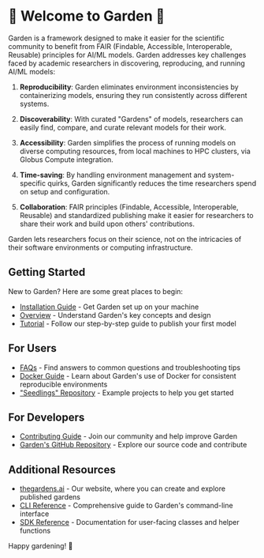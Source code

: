 # 🌱 Welcome to Garden 🌱

Garden is a framework designed to make it easier for the scientific community to benefit from FAIR (Findable, Accessible, Interoperable, Reusable) principles for AI/ML models. Garden addresses key challenges faced by academic researchers in discovering, reproducing, and running AI/ML models:

1. **Reproducibility**: Garden eliminates environment inconsistencies by containerizing models, ensuring they run consistently across different systems.

2. **Discoverability**: With curated "Gardens" of models, researchers can easily find, compare, and curate relevant models for their work.

3. **Accessibility**: Garden simplifies the process of running models on diverse computing resources, from local machines to HPC clusters, via Globus Compute integration.

4. **Time-saving**: By handling environment management and system-specific quirks, Garden significantly reduces the time researchers spend on setup and configuration.

5. **Collaboration**: FAIR principles (Findable, Accessible, Interoperable, Reusable) and standardized publishing make it easier for researchers to share their work and build upon others' contributions.

Garden lets researchers focus on their science, not on the intricacies of their software environments or computing infrastructure.

## Getting Started

New to Garden? Here are some great places to begin:

- [Installation Guide](user_guide/installation.md) - Get Garden set up on your machine
- [Overview](architecture_overview.md) - Understand Garden's key concepts and design
- [Tutorial](user_guide/tutorial.md) - Follow our step-by-step guide to publish your first model

## For Users

- [FAQs](user_guide/faqs.md) - Find answers to common questions and troubleshooting tips
- [Docker Guide](user_guide/docker.md) - Learn about Garden's use of Docker for consistent reproducible environments
- ["Seedlings" Repository](https://github.com/Garden-AI/seedlings) - Example projects to help you get started

## For Developers

- [Contributing Guide](developer_guide/contributing.md) - Join our community and help improve Garden
- [Garden's GitHub Repository](https://github.com/Garden-AI/garden) - Explore our source code and contribute

## Additional Resources

- [thegardens.ai](https://thegardens.ai) - Our website, where you can create and explore published gardens
- [CLI Reference](garden-ai.md) - Comprehensive guide to Garden's command-line interface
- [SDK Reference](api-docs.md) - Documentation for user-facing classes and helper functions


Happy gardening! 🌱
